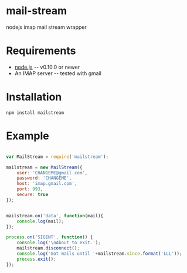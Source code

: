 mail-stream
===========

nodejs imap mail stream wrapper

Requirements
============

* [node.js](http://nodejs.org/) -- v0.10.0 or newer
* An IMAP server -- tested with gmail


Installation
============

    npm install mailstream

Example
=======

```javascript

var MailStream = require('mailstream');

mailstream = new MailStream({
	user: 'CHANGEME@gmail.com',
	password: 'CHANGEME',
	host: 'imap.gmail.com',
	port: 993,
	secure: true
});


mailstream.on('data', function(mail){
	console.log(mail);
});

process.on('SIGINT', function() {
	console.log('\nAbout to exit.');
	mailstream.disconnect();
	console.log('Got mails until '+mailstream.since.format('LLL'));
	process.exit();
});


```